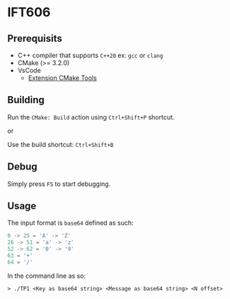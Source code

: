 # IFT606

## Prerequisits

- C++ compiler that supports `C++20` ex: `gcc` or `clang`
- CMake (>= 3.2.0)
- VsCode
    - [Extension CMake Tools](https://marketplace.visualstudio.com/items?itemName=ms-vscode.cmake-tools)

## Building

Run the `CMake: Build` action using `Ctrl+Shift+P` shortcut.

or 

Use the build shortcut: `Ctrl+Shift+B`

## Debug

Simply press `F5` to start debugging.

## Usage

The input format is `base64` defined as such:

```c++
0 -> 25 = 'A' -> 'Z'
26 -> 51 = 'a' -> 'z'
52 -> 62 = '0' -> '9'
63 = '+'
64 = '/'
```

In the command line as so:
```
> ./TP1 <Key as base64 string> <Message as base64 string> <N offset>
```